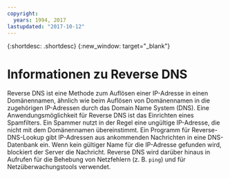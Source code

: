 ```yaml
---
copyright:
  years: 1994, 2017
lastupdated: "2017-10-12"
---
```


{:shortdesc: .shortdesc}
{:new_window: target="_blank"}

# Informationen zu Reverse DNS

Reverse DNS ist eine Methode zum Auflösen einer IP-Adresse in einen Domänennamen, ähnlich wie beim Auflösen von Domänennamen in die zugehörigen IP-Adressen durch das Domain Name System (DNS). Eine Anwendungsmöglichkeit für Reverse DNS ist das Einrichten eines Spamfilters. Ein Spammer nutzt in der Regel eine ungültige IP-Adresse, die nicht mit dem Domänennamen übereinstimmt. Ein Programm für Reverse-DNS-Lookup gibt IP-Adressen aus ankommenden Nachrichten in eine DNS-Datenbank ein. Wenn kein gültiger Name für die IP-Adresse gefunden wird, blockiert der Server die Nachricht. Reverse DNS wird darüber hinaus in Aufrufen für die Behebung von Netzfehlern (z. B. `ping`) und für Netzüberwachungstools verwendet.
